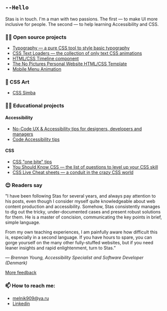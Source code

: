 ## `--Hello`
Stas is in touch. I'm a man with two passions. The first — to make UI more inclusive for people. The second — to help learning  Accessibility and CSS. 

### 👨‍💻 Open source projects
- [Typography — a pure CSS tool to style basic typography](https://github.com/melnik909/typography)
- [CSS Text Loaders — the collection of only text CSS animations](https://github.com/melnik909/pure-css-text-loaders)
- [HTML/CSS Timeline component](https://codepen.io/melnik909/full/qPjwvq)
- [The No Pictures Personal Website HTML/CSS Template](https://codepen.io/melnik909/full/VwgaMGv)
- [Mobile Menu Animation](https://codepen.io/melnik909/full/JpJPYp)

### 🎨 CSS Art
- [CSS Simba](https://codepen.io/melnik909/full/qaOwqV)

### 👨‍🏫 Educational projects
#### Accessibility
- [No-Code UX & Accessibility tips for designers, developers and managers](https://uxa11y.substack.com/archive)
- [Code Accessibility tips](https://deva11y.substack.com/archive)
#### CSS
- [CSS "one bite" tips](https://cssisntmagic.substack.com/archive)
- [You Should Know CSS — the list of questions to level up your CSS skill](https://github.com/melnik909/you-should-know-css)
- [CSS Live Cheat sheets — a conduit in the crazy CSS world](https://github.com/melnik909/css-live-cheatsheets)

### 😊 Readers say
"I have been following Stas for several years, and always pay attention to his posts, even though I consider myself quite knowledgeable about web content production and accessibility. Somehow, Stas consistently manages to dig out the tricky, under-documented cases and present robust solutions for them. He is a master of concision, communicating the key points in brief, simple language. 

From my own teaching experiences, I am painfully aware how difficult this is, especially in a second language. If you have hours to spare, you can gorge yourself on the many other fully-stuffed websites, but if you need leaner insights and rapid enlightenment, turn to Stas.”

—  *Brennan Young, Accessibility Specialist and Software Developer (Denmark)*

[More feedback](https://github.com/melnik909/melnik909/blob/main/feedback.md)

### 📫 How to reach me:
- melnik909@ya.ru
- [Linkedin](https://www.linkedin.com/in/melnik909/)
